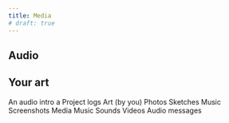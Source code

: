 ```yaml
---
title: Media
# draft: true
---
```



## Audio

## Your art



An audio intro a
Project logs
Art (by you)
Photos
Sketches
Music
Screenshots
Media
Music
Sounds
Videos
Audio messages